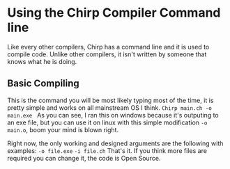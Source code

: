 # Using the Chirp Compiler Command line
Like every other compilers, Chirp has a command line and it is used
to compile code. Unlike other compilers, it isn't written by someone that knows what he is doing.

##  Basic Compiling
This is the command you will be most likely typing most of the time, it is 
pretty simple and works on all mainstream OS I think.
```Chirp main.ch -o main.exe ```
As you can see, I ran this on windows because it's outputing to an exe file, but you can use it on linux with this simple
modification ``-o main.o``, boom your mind is blown right. 

Right now, the only working and designed arguments are the following with examples:
```-o file.exe```
```-i file.ch```
That's it. If you think more files are required you can change it, the code is Open Source.
